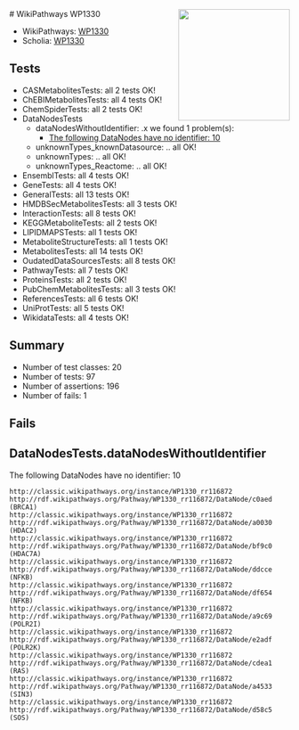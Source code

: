 <img style="float: right; width: 200px" src="https://upload.wikimedia.org/wikipedia/commons/thumb/8/83/Wplogo_with_text_500.png/640px-Wplogo_with_text_500.png" />
# WikiPathways WP1330

* WikiPathways: [WP1330](https://wikipathways.org/pathways/WP1330)
* Scholia: [WP1330](https://scholia.toolforge.org/wikipathways/WP1330)
## Tests
* CASMetabolitesTests: all 2 tests OK!
* ChEBIMetabolitesTests: all 4 tests OK!
* ChemSpiderTests: all 2 tests OK!
* DataNodesTests
    * dataNodesWithoutIdentifier: .x we found 1 problem(s):
        * [The following DataNodes have no identifier: 10](#8792c490)
    * unknownTypes_knownDatasource: .. all OK!
    * unknownTypes: .. all OK!
    * unknownTypes_Reactome: .. all OK!
* EnsemblTests: all 4 tests OK!
* GeneTests: all 4 tests OK!
* GeneralTests: all 13 tests OK!
* HMDBSecMetabolitesTests: all 3 tests OK!
* InteractionTests: all 8 tests OK!
* KEGGMetaboliteTests: all 2 tests OK!
* LIPIDMAPSTests: all 1 tests OK!
* MetaboliteStructureTests: all 1 tests OK!
* MetabolitesTests: all 14 tests OK!
* OudatedDataSourcesTests: all 8 tests OK!
* PathwayTests: all 7 tests OK!
* ProteinsTests: all 2 tests OK!
* PubChemMetabolitesTests: all 3 tests OK!
* ReferencesTests: all 6 tests OK!
* UniProtTests: all 5 tests OK!
* WikidataTests: all 4 tests OK!


## Summary

* Number of test classes: 20
* Number of tests: 97
* Number of assertions: 196
* Number of fails: 1

## Fails

<a name="8792c490" />

## DataNodesTests.dataNodesWithoutIdentifier

The following DataNodes have no identifier: 10
```
http://classic.wikipathways.org/instance/WP1330_rr116872 http://rdf.wikipathways.org/Pathway/WP1330_rr116872/DataNode/c0aed (BRCA1)
http://classic.wikipathways.org/instance/WP1330_rr116872 http://rdf.wikipathways.org/Pathway/WP1330_rr116872/DataNode/a0030 (HDAC2)
http://classic.wikipathways.org/instance/WP1330_rr116872 http://rdf.wikipathways.org/Pathway/WP1330_rr116872/DataNode/bf9c0 (HDAC7A)
http://classic.wikipathways.org/instance/WP1330_rr116872 http://rdf.wikipathways.org/Pathway/WP1330_rr116872/DataNode/ddcce (NFKB)
http://classic.wikipathways.org/instance/WP1330_rr116872 http://rdf.wikipathways.org/Pathway/WP1330_rr116872/DataNode/df654 (NFKB)
http://classic.wikipathways.org/instance/WP1330_rr116872 http://rdf.wikipathways.org/Pathway/WP1330_rr116872/DataNode/a9c69 (POLR2I)
http://classic.wikipathways.org/instance/WP1330_rr116872 http://rdf.wikipathways.org/Pathway/WP1330_rr116872/DataNode/e2adf (POLR2K)
http://classic.wikipathways.org/instance/WP1330_rr116872 http://rdf.wikipathways.org/Pathway/WP1330_rr116872/DataNode/cdea1 (RAS)
http://classic.wikipathways.org/instance/WP1330_rr116872 http://rdf.wikipathways.org/Pathway/WP1330_rr116872/DataNode/a4533 (SIN3)
http://classic.wikipathways.org/instance/WP1330_rr116872 http://rdf.wikipathways.org/Pathway/WP1330_rr116872/DataNode/d58c5 (SOS)
```

